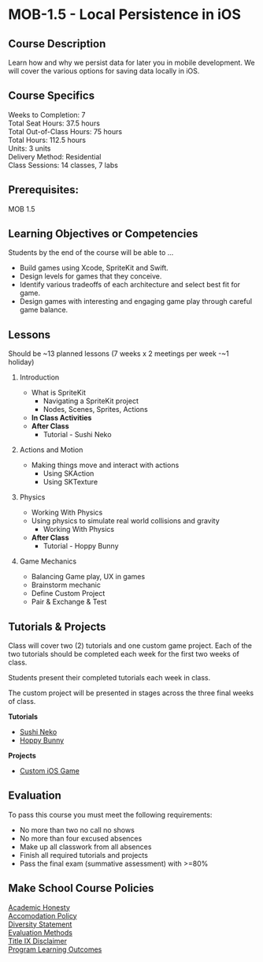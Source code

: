 # MOB-1.5 - Local Persistence in iOS

## Course Description

Learn how and why we persist data for later you in mobile development. We will cover the various options for saving data locally in iOS.

## Course Specifics

Weeks to Completion:  7 <br>
Total Seat Hours:  37.5 hours <br>
Total Out-of-Class Hours: 75 hours <br>
Total Hours: 112.5 hours <br>
Units:  3 units <br>
Delivery Method:  Residential <br>
Class Sessions:  14 classes, 7 labs

## Prerequisites:  

MOB 1.5 <br>

## Learning Objectives or Competencies

Students by the end of the course will be able to ...

- Build games using Xcode, SpriteKit and Swift.
- Design levels for games that they conceive.
- Identify various tradeoffs of each architecture and select best fit for game.
- Design games with interesting and engaging game play through careful game balance.

## Lessons

Should be ~13 planned lessons (7 weeks x 2 meetings per week -~1 holiday)

1. Introduction 
    - What is SpriteKit
        - Navigating a SpriteKit project
        - Nodes, Scenes, Sprites, Actions
    - **In Class Activities**
    - **After Class**
        - Tutorial - Sushi Neko
    
1. Actions and Motion
    - Making things move and interact with actions
        - Using SKAction
        - Using SKTexture
    
1. Physics
    - Working With Physics
    - Using physics to simulate real world collisions and gravity
        - Working With Physics
    - **After Class**
        - Tutorial - Hoppy Bunny
    
1. Game Mechanics
    - Balancing Game play, UX in games
    - Brainstorm mechanic
    - Define Custom Project
    - Pair & Exchange & Test
    
## Tutorials & Projects

Class will cover two (2) tutorials and one custom game project. Each of the two tutorials should be completed each week for the first two weeks of class.

Students present their completed tutorials each week in class.

The custom project will be presented in stages across the three final weeks of class.

**Tutorials**
- [Sushi Neko](https://www.makeschool.com/online-courses/tutorials/learn-to-clone-timberman-with-spritekit-and-swift-3/getting-started)
- [Hoppy Bunny](https://www.makeschool.com/online-courses/tutorials/build-hoppy-bunny-with-spritekit-in-swift/)

**Projects**
- [Custom iOS Game](project-specifications)

## Evaluation

To pass this course you must meet the following requirements:

- No more than two no call no shows
- No more than four excused absences
- Make up all classwork from all absences
- Finish all required tutorials and projects
- Pass the final exam (summative assessment) with >=80%

## Make School Course Policies

[Academic Honesty](https://github.com/Product-College-Courses/Common-Syllabus-Sections/blob/master/Academic-Honesty-and-Plagiarism.md)<br>
[Accomodation Policy](https://github.com/Product-College-Courses/Common-Syllabus-Sections/blob/master/Accommodation-Policy.md)<br>
[Diversity Statement](https://github.com/Product-College-Courses/Common-Syllabus-Sections/blob/master/Diversity-Statement.md)<br>
[Evaluation Methods](https://github.com/Product-College-Courses/Common-Syllabus-Sections/blob/master/Evaluation-Methods.md)
<br>
[Title IX Disclaimer](https://github.com/Product-College-Courses/Common-Syllabus-Sections/blob/master/Evaluations-Title-X-Disclaimer.md)<br>
[Program Learning Outcomes](https://github.com/Product-College-Courses/Common-Syllabus-Sections/blob/master/Program-Learning-Outcomes.md)
